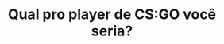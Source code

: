 ---
type: test
title: Qual pro player de CS:GO você seria?
game: Counter Strike
image:
  name: Counter Strike
  src: ../static/assets/images/csgo-ct.jpg
featured: true

questions:
  -
    id: 9d95cd5c-c139-4a1f-8ad8-f47906cb463e
    title: Qual o seu mapa favorito?
    options:
      -
        key: A
        text: Dust II 
      -
        key: B
        text: Mirage
      -
        key: C
        text: Train
      -
        key: D
        text: Inferno
  -
    id: b9fed308-0e9f-4456-b0c8-666cfada991a
    title: Qual o  seu time favorito?
    options:
      -
        key: A
        text: mibr
      -
        key: B
        text: Team oNe
      -
        key: C
        text: FURIA eSports
      -
        key: D
        text: INTZ
  -
    id: 5740951b-6ccf-459f-a3b9-3164943ba8c4
    title: Qual a sua arma favorita?
    options:
      -
        key: A
        text: AK-47
      -
        key: B
        text: M4A4
      -
        key: C
        text: AWP
      -
        key: D
        text: AUG
  -
    id: 8c12c69c-e09f-476a-ae2e-ae484d18120e
    title: Qual a sua função favorita?
    options:
      -
        key: A
        text: Fragger
      -
        key: B
        text: Lurker
      -
        key: C
        text: Awper
      -
        key: D
        text: Leader
  -
    id: e7f3a18b-b5b4-419b-9107-977868cd228b
    title: Qual o seu modo de jogo favorito?
    options:
      -
        key: A
        text: Competitivo
      -
        key: B
        text: Braço Direito
      -
        key: C
        text: Casual
      -
        key: D
        text: Mata-Mata

result:
  statement:
    final: Você seria
    share: Eu seria %s! E você, qual pro player de CS:GO você seria?

  items:
    -
      id: 26905dff-f337-4610-a84e-81e70e43ec24
      title: Gabriel "FalleN" Toledo
      image:
        name: Gabriel Toledo
        src: ../static/assets/images/gabriel-toledo.jpg
    -
      id: 1b16f074-ef04-463f-b35b-50289d4ae1a8
      title: Marcelo "Coldzera" David
      image: 
        name: Marcelo David
        src: ../static/assets/images/marcelo-david.jpg
    -
      id: 52075492-7231-481f-9352-e83593921e63
      title: Lincoln "fnx" Lau
      image: 
        name: Lincoln Lau
        src: ../static/assets/images/lincoln-lau.jpg
    -
      id: 418e30f3-a5c5-4d66-abf4-f5b6defc4e62
      title: Fernando "fer" Alvarenga
      image:
        name: Fernando Alvarenga
        src: ../static/assets/images/fernando-alvarenga.jpg
    -
      id: 29a73dd7-6f1e-4146-9096-257e82799be5
      title: Vito "kNgV-" Giuseppe
      image: 
        name: Vito Giuseppe
        src: ../static/assets/images/vito-giuseppe.jpg
    -
      id: f2b9e967-128a-47a1-b3f0-ed533407024c
      title: Epitacio "TACO" de Melo
      image:
        name: Epitacio de Melo
        src: ../static/assets/images/epitacio-de-melo.jpg
    -
      id: 04c2af11-3ba9-407f-a76b-c9fe887102ec
      title: Lucas "LUCAS1" Teles
      image:
        name: Lucas Teles
        src: ../static/assets/images/lucas-teles.jpg
    -
      id: 894c4aca-e935-4aa3-9faf-b57fbe992634
      title: Henrique "HEN1" Teles
      image:
        name: Henrique Teles
        src: ../static/assets/images/henrique-teles.jpg
    -
      id: 40c6f4bd-0d23-4276-a730-90917533e4cc
      title: Kaike "kscerato" Cerato
      image: 
        name: Kaike Cerato
        src: ../static/assets/images/kaike-cerato.jpg
    -
      id: d7b15cdd-eb3a-4ac4-a02f-1ec33610f666
      title: Yuri "yuurih" Boian
      image:
        name: Yuri Boian
        src: ../static/assets/images/yuri-boian.jpg
---